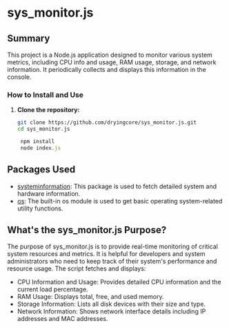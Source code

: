# sys_monitor.js

## Summary

This project is a Node.js application designed to monitor various system metrics, including CPU info and usage, RAM usage, storage, and network information. It periodically collects and displays this information in the console.

### How to Install and Use

1. **Clone the repository:**

   ```sh
   git clone https://github.com/dryingcore/sys_monitor.js.git
   cd sys_monitor.js
   ```

   ```javascript
    npm install
    node index.js
   ```

## Packages Used

- [systeminformation](https://github.com/sebhildebrandt/systeminformation): This package is used to fetch detailed system and hardware information.
- [os](https://nodejs.org/api/os.html): The built-in os module is used to get basic operating system-related utility functions.

## What's the sys_monitor.js Purpose?

The purpose of sys_monitor.js is to provide real-time monitoring of critical system resources and metrics. It is helpful for developers and system administrators who need to keep track of their system's performance and resource usage. The script fetches and displays:

- CPU Information and Usage: Provides detailed CPU information and the current load percentage.
- RAM Usage: Displays total, free, and used memory.
- Storage Information: Lists all disk devices with their size and type.
- Network Information: Shows network interface details including IP addresses and MAC addresses.
